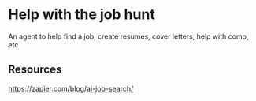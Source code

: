 # Help with the job hunt

An agent to help find a job, create resumes, cover letters, help with comp, etc

## Resources

https://zapier.com/blog/ai-job-search/
